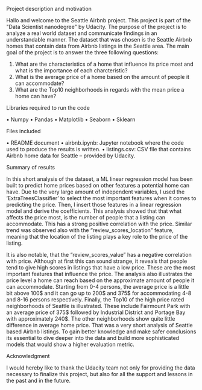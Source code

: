 Project description and motivation

Hallo and welcome to the Seattle Airbnb project. This project is part of the "Data Scientist nanodegree" by Udacity.
The purpose of the project is to analyze a real world dataset and communicate findings in an understandable manner. 
The dataset that was chosen is the Seattle Airbnb homes that contain data from Airbnb listings in the Seattle area.
The main goal of the project is to answer the three following questions:

1) What are the characteristics of a home that influence its price most and what is the importance of each charcteristic?
2) What is the average price of a home based on the amount of people it can accommodate?
3) What are the Top10 neighborhoods in regards with the mean price a home can have?

Libraries required to run the code

•	Numpy
•	Pandas
•	Matplotlib
•	Seaborn
•	Sklearn

Files included

•	README document
•	airbnb.ipynb:  Jupyter notebook where the code used to produce the results is written.
•	listings.csv:  CSV file that contains Airbnb home data for Seattle – provided by Udacity.

Summary of results

In this short analysis of the dataset, a ML linear regression model has been built to predict home prices based on other features a potential home can have. Due to the very large amount of independent variables,  I used the ‘ExtraTreesClassifier’ to select the most important features when it comes to predicting the price. Then, I insert those features in a linear regression model and derive the coefficients. This analysis showed that that what affects the price most, is the number of people that a listing can accommodate.  This has a strong positive correlation with the price. Similar trend was observed also with the “review_scores_location” feature, meaning that the location of the listing plays a key role to the price of the listing.

It is also notable, that the “review_scores_value”  has a negative correlation with price. Although at first this can sound strange, it reveals that people tend to give high scores in listings that have a low price. These are the most important features that influence the price. 
The analysis also illustrates the price level a home can reach based on the approximate amount of people it can accommodate.  Starting from 0-4 persons, the average price is a little bit above 100$ and it can go up to 200$ and 375$ for accommodating 4-8 and 8-16 persons respectively.
Finally, the Top10 of the high price rated neighborhoods of Seattle  is illustrated. These include Fairmount Park with an average price of 375$ followed by Industrial District and Portage Bay with approximately 240$. The other neighborhoods show quite little difference in average home price.
That was a very short analysis of Seattle based Airbnb listings. To gain better knowledge and make safer conclusions its essential to dive deeper into the data and build more sophisticated models that would show a higher evaluation metric.

Acknowledgment

I would hereby like to thank the Udacity team not only for providing the data necessary to finalize this project, but also for all the support and lessons in the past and in the future.
